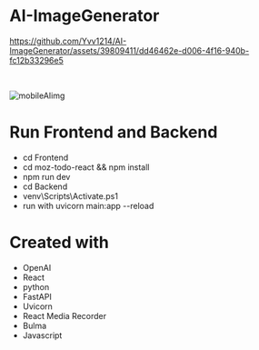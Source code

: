 ﻿# AI-ImageGenerator
 

https://github.com/Yvv1214/AI-ImageGenerator/assets/39809411/dd46462e-d006-4f16-940b-fc12b33296e5

<br>

![mobileAIimg](https://github.com/Yvv1214/AI-ImageGenerator/assets/39809411/d6c38068-215b-4f47-8251-036ba79cac12)




# Run Frontend and Backend
-   cd Frontend
-   cd moz-todo-react && npm install
-   npm run dev
-   cd Backend
-   venv\Scripts\Activate.ps1
-   run with uvicorn main:app --reload

# Created with 
- OpenAI
- React
- python
- FastAPI
- Uvicorn
- React Media Recorder
- Bulma
- Javascript
